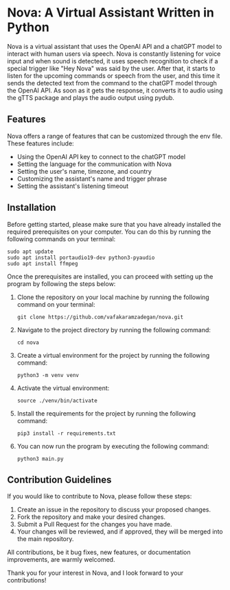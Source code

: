 # Nova: A Virtual Assistant Written in Python

Nova is a virtual assistant that uses the OpenAI API and a chatGPT model to interact with human users via speech. Nova is constantly listening for voice input and when sound is detected, it uses speech recognition to check if a special trigger like "Hey Nova" was said by the user. After that, it starts to listen for the upcoming commands or speech from the user, and this time it sends the detected text from the command to the chatGPT model through the OpenAI API. As soon as it gets the response, it converts it to audio using the gTTS package and plays the audio output using pydub.

## Features

Nova offers a range of features that can be customized through the env file. These features include:

- Using the OpenAI API key to connect to the chatGPT model
- Setting the language for the communication with Nova
- Setting the user's name, timezone, and country
- Customizing the assistant's name and trigger phrase
- Setting the assistant's listening timeout

## Installation
Before getting started, please make sure that you have already installed the required prerequisites on your computer. You can do this by running the following commands on your terminal:

```
sudo apt update
sudo apt install portaudio19-dev python3-pyaudio
sudo apt install ffmpeg
```
Once the prerequisites are installed, you can proceed with setting up the program by following the steps below:

1. Clone the repository on your local machine by running the following command on your terminal:

   ```
   git clone https://github.com/vafakaramzadegan/nova.git
   ```
   
2. Navigate to the project directory by running the following command:

   ```
   cd nova
   ```
   
3. Create a virtual environment for the project by running the following command:

   ```
   python3 -m venv venv
   ```
   
4. Activate the virtual environment:

   ```
   source ./venv/bin/activate
   ```
   
5. Install the requirements for the project by running the following command:

   ```
   pip3 install -r requirements.txt
   ```
   
6. You can now run the program by executing the following command:

   ```
   python3 main.py
   ```


## Contribution Guidelines

If you would like to contribute to Nova, please follow these steps:

1. Create an issue in the repository to discuss your proposed changes.
2. Fork the repository and make your desired changes.
3. Submit a Pull Request for the changes you have made.
4. Your changes will be reviewed, and if approved, they will be merged into the main repository.

All contributions, be it bug fixes, new features, or documentation improvements, are warmly welcomed.

Thank you for your interest in Nova, and I look forward to your contributions!